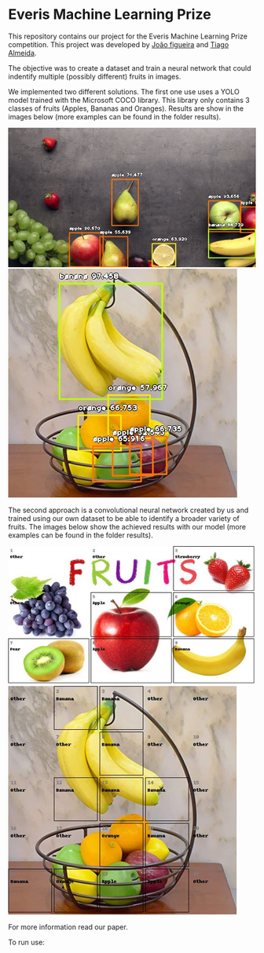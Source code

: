 # Everis Machine Learning Prize
This repository contains our project for the Everis Machine Learning Prize competition. This project was developed by [João figueira](https://github.com/joaoperfig) and [Tiago Almeida](https://github.com/ForbiddenOne).

The objective was to create a dataset and train a neural network that could indentify multiple (possibly different) fruits in images.

We implemented two different solutions. The first one use uses a YOLO model trained with the Microsoft COCO library. This library only contains 3 classes of fruits (Apples, Bananas and Oranges). Results are show in the images below (more examples can be found in the folder results).

![Example 1](https://github.com/joaoperfig/everismlprize/blob/master/Results/YOLO/table.jpg)
![Example 2](https://github.com/joaoperfig/everismlprize/blob/master/Results/YOLO/oi.jpg)

The second approach is a convolutional neural network created by us and trained using our own dataset to be able to identify a broader variety of fruits. The images below show the achieved results with our model (more examples can be found in the folder results).

![Example 3](https://github.com/joaoperfig/everismlprize/blob/master/Results/Our%20NN/childrenstesting2.jpg)
![Example 4](https://github.com/joaoperfig/everismlprize/blob/master/Results/Our%20NN/oiNEW.jpg)


For more information read our paper.

To run use:
